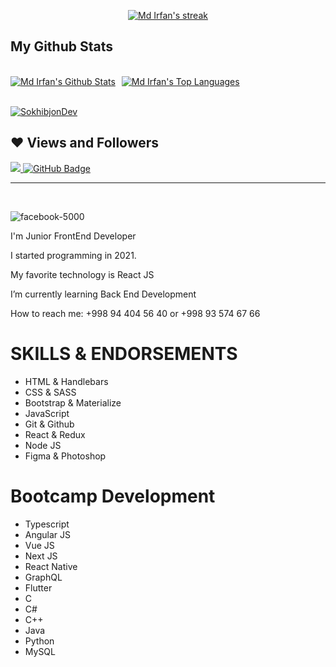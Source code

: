
<p align="center">
    <a href="https://github.com/SokhibjonDev/github-readme-streak-stats">
        <img title="Get streak stats for your profile at git.io/streak-stats" alt="Md Irfan's streak" src="https://github-readme-streak-stats.herokuapp.com/?user=SokhibjonDev&theme=black-ice&hide_border=true&stroke=0000&background=060A0CD0"/>
    </a>
</p>

## My Github Stats

  <br/>
    <div style="display:flex;"><a style="margin-right:10px;" href="https://github.com/SokhibjonDev/github-readme-stats"><img alt="Md Irfan's Github Stats" src="https://github-readme-stats.vercel.app/api?username=SokhibjonDev&show_icons=true&count_private=true&theme=react&hide_border=true&bg_color=0D1117" /></a><a href="https://github.com/SokhibjonDev/github-readme-stats"><img alt="Md Irfan's Top Languages" src="https://github-readme-stats.vercel.app/api/top-langs/?username=SokhibjonDev&langs_count=8&count_private=true&layout=compact&theme=react&hide_border=true&bg_color=0D1117" /></a></div>
  <br/>

<a href="https://github.com/SokhibjonDev/github-readme-activity-graph"><img alt="SokhibjonDev" src="https://activity-graph.herokuapp.com/graph?username=SokhibjonDev&bg_color=0D1117&color=5BCDEC&line=5BCDEC&point=FFFFFF&hide_border=true" /></a>


## ❤ Views and Followers
<a href="https://github.com/SokhibjonDev/github-profile-views-counter">
    <img src="https://komarev.com/ghpvc/?username=SokhibjonDev">
</a>
<a href="https://github.com/SokhibjonDev?tab=followers"><img src="https://img.shields.io/github/followers/SokhibjonDev?label=Followers&style=social" alt="GitHub Badge"></a>

<hr>

<br/>  



![facebook-5000](https://user-images.githubusercontent.com/110424000/182250542-576c4aec-c02d-4aab-b26c-9402f98575d9.jpg)



I'm Junior FrontEnd Developer 

I started programming in 2021.

My favorite technology is React JS

I’m currently learning Back End Development

How to reach me: +998 94 404 56 40 or +998 93 574 67 66



# SKILLS & ENDORSEMENTS

* HTML & Handlebars
* CSS & SASS
* Bootstrap & Materialize
* JavaScript
* Git & Github
* React & Redux
* Node JS
* Figma & Photoshop

# Bootcamp Development   
* Typescript
* Angular JS
* Vue JS
* Next JS
* React Native
* GraphQL
* Flutter
* C
* C#
* C++
* Java 
* Python
* MySQL
